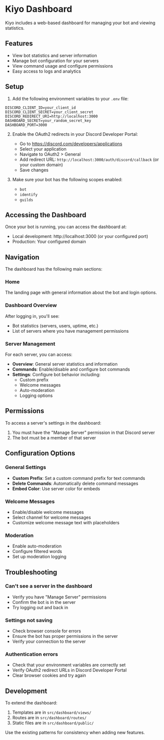 # Kiyo Dashboard

Kiyo includes a web-based dashboard for managing your bot and viewing statistics.

## Features

- View bot statistics and server information
- Manage bot configuration for your servers
- View command usage and configure permissions
- Easy access to logs and analytics

## Setup

1. Add the following environment variables to your `.env` file:

```plaintext
DISCORD_CLIENT_ID=your_client_id
DISCORD_CLIENT_SECRET=your_client_secret
DISCORD_REDIRECT_URI=http://localhost:3000
DASHBOARD_SECRET=your_random_secret_key
DASHBOARD_PORT=3000
```

2. Enable the OAuth2 redirects in your Discord Developer Portal:

    - Go to https://discord.com/developers/applications
    - Select your application
    - Navigate to OAuth2 > General
    - Add redirect URL: `http://localhost:3000/auth/discord/callback` (or your custom domain)
    - Save changes

3. Make sure your bot has the following scopes enabled:
    - `bot`
    - `identify`
    - `guilds`

## Accessing the Dashboard

Once your bot is running, you can access the dashboard at:

- Local development: http://localhost:3000 (or your configured port)
- Production: Your configured domain

## Navigation

The dashboard has the following main sections:

### Home

The landing page with general information about the bot and login options.

### Dashboard Overview

After logging in, you'll see:

- Bot statistics (servers, users, uptime, etc.)
- List of servers where you have management permissions

### Server Management

For each server, you can access:

- **Overview**: General server statistics and information
- **Commands**: Enable/disable and configure bot commands
- **Settings**: Configure bot behavior including:
    - Custom prefix
    - Welcome messages
    - Auto-moderation
    - Logging options

## Permissions

To access a server's settings in the dashboard:

1. You must have the "Manage Server" permission in that Discord server
2. The bot must be a member of that server

## Configuration Options

### General Settings

- **Custom Prefix**: Set a custom command prefix for text commands
- **Delete Commands**: Automatically delete command messages
- **Embed Color**: Use server color for embeds

### Welcome Messages

- Enable/disable welcome messages
- Select channel for welcome messages
- Customize welcome message text with placeholders

### Moderation

- Enable auto-moderation
- Configure filtered words
- Set up moderation logging

## Troubleshooting

### Can't see a server in the dashboard

- Verify you have "Manage Server" permissions
- Confirm the bot is in the server
- Try logging out and back in

### Settings not saving

- Check browser console for errors
- Ensure the bot has proper permissions in the server
- Verify your connection to the server

### Authentication errors

- Check that your environment variables are correctly set
- Verify OAuth2 redirect URLs in Discord Developer Portal
- Clear browser cookies and try again

## Development

To extend the dashboard:

1. Templates are in `src/dashboard/views/`
2. Routes are in `src/dashboard/routes/`
3. Static files are in `src/dashboard/public/`

Use the existing patterns for consistency when adding new features.

